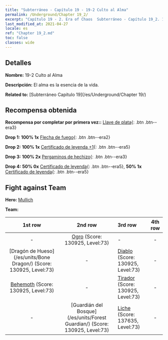 ```yaml
---
title: "Subterráneo - Capítulo 19 - 19-2 Culto al Alma"
permalink: /Underground/Chapter 19_2/
excerpt: "Capítulo 19 - 2. Era of Chaos  Subterráneo - Capítulo 19_2. 19-2 Culto al Alma"
last_modified_at: 2021-04-27
locale: es
ref: "Chapter 19_2.md"
toc: false
classes: wide
---
```


## Detalles

 **Nombre:** 19-2 Culto al Alma

 **Descripción:** El alma es la esencia de la vida.

 **Related to:** [Subterráneo Capítulo 19](/es/Underground/Chapter 19/)

## Recompensa obtenida

 **Recompensa por completar por primera vez::** [Llave de plata](/ItemsES/con_693/){: .btn .btn--era3}

 **Drop 1:** **100% 1x** [Flecha de fuego](/ItemsES/her_413/){: .btn .btn--era2}

 **Drop 2:** **100% 1x** [Certificado de leyenda +1](/ItemsES/mat_74/){: .btn .btn--era5}

 **Drop 3:** **100% 2x** [Pergaminos de hechizo](/ItemsES/con_694/){: .btn .btn--era3}

 **Drop 4:** **50% 0x** [Certificado de leyenda](/ItemsES/mat_67/){: .btn .btn--era5}, **50% 1x** [Certificado de leyenda](/ItemsES/mat_67/){: .btn .btn--era5}


## Fight against Team
 **Hero:** [Mullich](/es/heroes/Mullich/)

 **Team:**


  | 1st row | 2nd row | 3rd row | 4th row |
  |:----:|:----:|:----|:----:|
  | - | [Ogro](/es/units/Ogre/) (Score: 130925, Level:73)  | - | - |
  | [Dragón de Hueso](/es/units/Bone Dragon/) (Score: 130925, Level:73)  | - | [Diablo](/es/units/Devil/) (Score: 130925, Level:73)  | - |
  | [Behemoth](/es/units/Behemoth/) (Score: 130925, Level:73)  | - | [Tirador](/es/units/Sharpshooter/) (Score: 130925, Level:73)  | - |
  | - | [Guardián del Bosque](/es/units/Forest Guardian/) (Score: 130925, Level:73)  | [Liche](/es/units/Lich/) (Score: 137635, Level:73)  | - |


